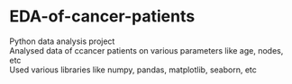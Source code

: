 # EDA-of-cancer-patients
Python data analysis project
<br>
Analysed data of ccancer patients on various parameters like age, nodes, etc
<br>
Used various libraries like numpy, pandas, matplotlib, seaborn, etc
